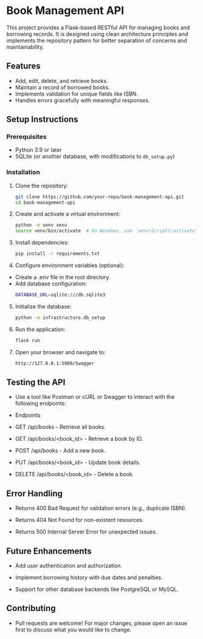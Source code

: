 # Book Management API

This project provides a Flask-based RESTful API for managing books and borrowing records. It is designed using clean architecture principles and implements the repository pattern for better separation of concerns and maintainability.

## Features
- Add, edit, delete, and retrieve books.
- Maintain a record of borrowed books.
- Implements validation for unique fields like ISBN.
- Handles errors gracefully with meaningful responses.

## Setup Instructions

### Prerequisites
- Python 3.9 or later
- SQLite (or another database, with modifications to `db_setup.py`)

### Installation
1. Clone the repository:
   ```bash
   git clone https://github.com/your-repo/book-management-api.git
   cd book-management-api

2. Create and activate a virtual environment:
   ```bash
   python -m venv venv
   source venv/bin/activate  # On Windows, use `venv\Scripts\activate`


3. Install dependencies:
   ```bash
   pip install -r requirements.txt

4. Configure environment variables (optional):
* Create a .env file in the root directory.
* Add database configuration:
   ```bash
   DATABASE_URL=sqlite:///db.sqlite3

5. Initialize the database:
   ```bash
   python -m infrastructure.db_setup

6. Run the application:
   ```bash 
   flask run

7. Open your browser and navigate to:
   ```bash
   http://127.0.0.1:5000/Swagger

## Testing the API

* Use a tool like Postman or cURL or Swagger to interact with the following endpoints:

* Endpoints

- GET /api/books - Retrieve all books.

- GET /api/books/<book_id> - Retrieve a book by ID.

- POST /api/books - Add a new book.

- PUT /api/books/<book_id> - Update book details.

- DELETE /api/books/<book_id> - Delete a book.

## Error Handling

- Returns 400 Bad Request for validation errors (e.g., duplicate ISBN).

- Returns 404 Not Found for non-existent resources.

- Returns 500 Internal Server Error for unexpected issues.

## Future Enhancements

- Add user authentication and authorization.

- Implement borrowing history with due dates and penalties.

- Support for other database backends like PostgreSQL or MySQL.

## Contributing

- Pull requests are welcome! For major changes, please open an issue first to discuss what you would like to change.



